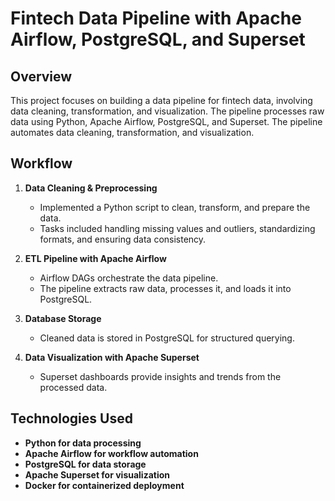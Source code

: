 # Fintech Data Pipeline with Apache Airflow, PostgreSQL, and Superset

## Overview

This project focuses on building a data pipeline for fintech data, involving data cleaning, transformation, and visualization. The pipeline processes raw data using Python, Apache Airflow, PostgreSQL, and Superset. The pipeline automates data cleaning, transformation, and visualization.

## Workflow

1. **Data Cleaning & Preprocessing**  
   - Implemented a Python script to clean, transform, and prepare the data.  
   - Tasks included handling missing values and outliers, standardizing formats, and ensuring data consistency.  

2. **ETL Pipeline with Apache Airflow**  
   - Airflow DAGs orchestrate the data pipeline.  
   - The pipeline extracts raw data, processes it, and loads it into PostgreSQL.  

3. **Database Storage**  
   - Cleaned data is stored in PostgreSQL for structured querying.  

4. **Data Visualization with Apache Superset**  
   - Superset dashboards provide insights and trends from the processed data.  

## Technologies Used

- **Python for data processing**
- **Apache Airflow for workflow automation**
- **PostgreSQL for data storage**
- **Apache Superset for visualization**
- **Docker for containerized deployment**

